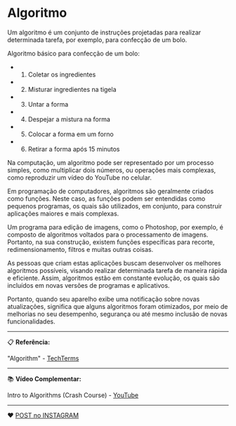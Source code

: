 # Algoritmo

Um algoritmo é um conjunto de instruções projetadas para realizar determinada tarefa, por exemplo, para confecção de um bolo.

Algoritmo básico para confecção de um bolo:

- 1. Coletar os ingredientes
- 2. Misturar ingredientes na tigela
- 3. Untar a forma
- 4. Despejar a mistura na forma
- 5. Colocar a forma em um forno
- 6. Retirar a forma após 15 minutos

Na computação, um algoritmo pode ser representado por um processo simples, como multiplicar dois números, ou operações mais complexas, como reproduzir um vídeo do YouTube no celular.

Em programação de computadores, algoritmos são geralmente criados como funções. Neste caso, as funções podem ser entendidas como pequenos programas, os quais são utilizados, em conjunto, para construir aplicações maiores e mais complexas.

Um programa para edição de imagens, como o Photoshop, por exemplo, é composto de algoritmos voltados para o processamento de imagens. Portanto, na sua construção, existem funções específicas para recorte, redimensionamento, filtros e muitas outras coisas.

As pessoas que criam estas aplicações buscam desenvolver os melhores algoritmos possíveis, visando realizar determinada tarefa de maneira rápida e eficiente. Assim, algoritmos estão em constante evolução, os quais são incluídos em novas versões de programas e aplicativos.

Portanto, quando seu aparelho exibe uma notificação sobre novas atualizações, significa que alguns algoritmos foram otimizados, por meio de melhorias no seu desempenho, segurança ou até mesmo inclusão de novas funcionalidades.

---

📋 **Referência:**

"Algorithm" - [TechTerms](https://techterms.com/definition/algorithm)

---

:books: **Vídeo Complementar:**

Intro to Algorithms (Crash Course) - [YouTube](https://www.youtube.com/watch?v=rL8X2mlNHPM)

---

:heart: [POST no INSTAGRAM](https://www.instagram.com/p/COGM_8xsdQ2/)
